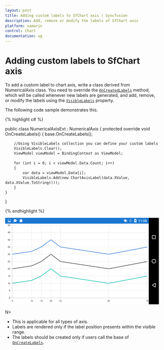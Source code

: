 ```yaml
---
layout: post
title: Adding custom labels to SfChart axis | Syncfusion
description: Add, remove or modify the labels of SfChart axis
platform: xamarin
control: Chart
documentation: ug
---
```


# Adding custom labels to SfChart axis

To add a custom label to chart axis, write a class derived from NumericalAxis class. You need to override the [`OnCreatedLabels`](https://help.syncfusion.com/cr/cref_files/xamarin/Syncfusion.SfChart.XForms~Syncfusion.SfChart.XForms.ChartAxis~OnCreateLabels.html) method, which will be called whenever new labels are generated, and add, remove, or modify the labels using the [`VisibleLabels`](https://help.syncfusion.com/cr/cref_files/xamarin/Syncfusion.SfChart.XForms~Syncfusion.SfChart.XForms.ChartAxis~VisibleLabels.html) property.

The following code sample demonstrates this.

{% highlight c# %}

public class NumericalAxisExt : NumericalAxis
{
    protected override void OnCreateLabels()
    {
        base.OnCreateLabels();
		
        //Using VisibleLabels collection you can define your custom labels
        VisibleLabels.Clear();
        ViewModel viewModel = BindingContext as ViewModel;

        for (int i = 0; i < viewModel.Data.Count; i++)
        {
            var data = viewModel.Data[i];
            VisibleLabels.Add(new ChartAxisLabel(data.XValue, data.XValue.ToString()));
        }
    }
}

{% endhighlight  %}

![Custom labels support in Xamarin.Forms Chart](images/custom_labels.png)

N>
- This is applicable for all types of axis.
- Labels are rendered only if the label position presents within the visible range.
- The labels should be created only if users call the base of [`OnCreateLabels`](https://help.syncfusion.com/cr/cref_files/xamarin/Syncfusion.SfChart.XForms~Syncfusion.SfChart.XForms.ChartAxis~OnCreateLabels.html).